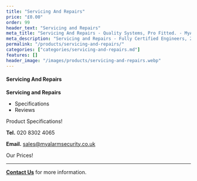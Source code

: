 ```yaml
---
title: "Servicing And Repairs"
price: "£0.00"
order: 99
header_text: "Servicing and Repairs"
meta_title: "Servicing And Repairs - Quality Systems, Pro Fitted. - MyAlarm Security"
meta_description: "Servicing and Repairs - Fully Certified Engineers, 247 Customer Service, High Quality Systems, Professionally Fitted. We are on the borders of London and Kent."
permalink: "/products/servicing-and-repairs/"
categories: ["categories/servicing-and-repairs.md"]
features: []
header_image: "/images/products/servicing-and-repairs.webp"
---
```


#### Servicing And Repairs

**Servicing and Repairs**

-   Specifications
-   Reviews

Product Specifications!


**Tel.** 020 8302 4065

**Email.** sales@myalarmsecurity.co.uk


Our Prices!



------------------------------------------------------------------------

[**Contact Us**](/contact/) for more information.